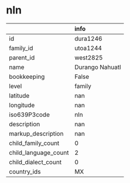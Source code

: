 # nln
|                      | info            |
|:---------------------|:----------------|
| id                   | dura1246        |
| family_id            | utoa1244        |
| parent_id            | west2825        |
| name                 | Durango Nahuatl |
| bookkeeping          | False           |
| level                | family          |
| latitude             | nan             |
| longitude            | nan             |
| iso639P3code         | nln             |
| description          | nan             |
| markup_description   | nan             |
| child_family_count   | 0               |
| child_language_count | 2               |
| child_dialect_count  | 0               |
| country_ids          | MX              |